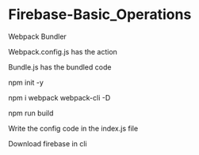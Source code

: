 # Firebase-Basic_Operations

Webpack Bundler 

Webpack.config.js has the action 

Bundle.js has the bundled code

npm init -y

npm i webpack webpack-cli -D

npm run build

Write the config code in the index.js file

Download firebase in cli
